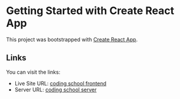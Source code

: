 # Getting Started with Create React App

This project was bootstrapped with [Create React App](https://github.com/facebook/create-react-app).

## Links

You can visit the links:

- Live Site URL: [coding school frontend](https://cipher-school1.netlify.app/)
- Server URL: [coding school server](https://cipher-school-rhui.onrender.com/)

